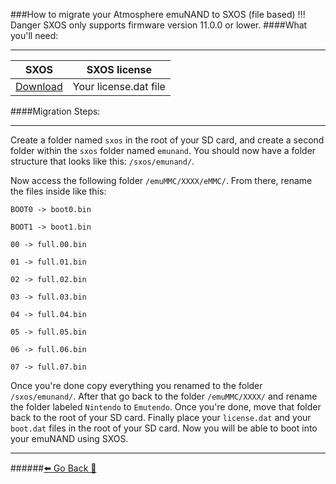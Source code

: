 ###How to migrate your Atmosphere emuNAND to SXOS (file based)
!!! Danger SXOS only supports firmware version 11.0.0 or lower.
####What you'll need:
***
SXOS | SXOS license 
:--: | :--:
[Download](https://sx.xecuter.com/download/SXOS_beta_v3.1.0.zip) | Your license.dat file


####Migration Steps:
***
Create a folder named `sxos` in the root of your SD card, and create a second folder within the `sxos` folder named `emunand`.
You should now have a folder structure that looks like this:
`/sxos/emunand/`.

Now access the following folder `/emuMMC/XXXX/eMMC/`. From there, rename the files inside like this:


```
BOOT0 -> boot0.bin

BOOT1 -> boot1.bin

00 -> full.00.bin

01 -> full.01.bin

02 -> full.02.bin

03 -> full.03.bin

04 -> full.04.bin

05 -> full.05.bin

06 -> full.06.bin

07 -> full.07.bin
```

Once you're done copy everything you renamed to the folder `/sxos/emunand/`.
After that go back to the folder `/emuMMC/XXXX/` and rename the folder labeled `Nintendo` to `Emutendo`. Once you're done, move that folder back to the root of your SD card.
Finally place your `license.dat` and your `boot.dat` files in the root of your SD card.
Now you will be able to boot into your emuNAND using SXOS.

***
######[⬅️ Go Back 🦝](https://rentry.org/CFWGuides)